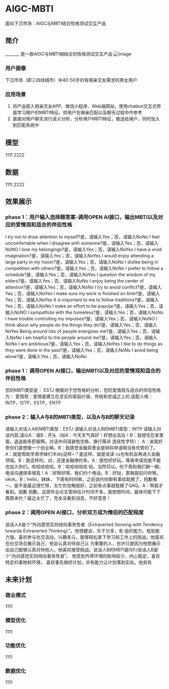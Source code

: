 # AIGC-MBTI
面向下沉市场：AIGC与MBTI结合性格测试交互产品

## 简介
_______ 是一款AIGC与MBTI相结合的性格测试交互产品
![image](https://github.com/Semi-Hacker/AIGC-MBTI/assets/138411034/91783d1f-346a-43d8-bae5-62d61b1c0dde)

### 用户画像
下沉市场（即三四线城市）中40-50岁的有相亲交友需求的男女用户
### 应用场景
1. 将产品嵌入相亲交友APP、微信小程序、Web端网站，使用chatbot交互式界面学习用户的MBTI特征，供用户在相亲匹配以及聊天过程中作参考
2. 直接对用户聊天进行语义分析，分析用户MBTI特征，推送给用户，同时加入到匹配系统中

## 模型
1111
2222


## 数据
1111
2222


## 效果展示
### phase 1：用户输入选择题答案-调用OPEN AI接口，输出MBTI以及对应的爱情观和适合的伴侣性格
I try not to draw attention to myself?是，请输入Yes；否，请输入NoNo
I feel uncomfortable when I disagree with someone?是，请输入Yes；否，请输入NoNO
I lose my belongings?是，请输入Yes；否，请输入NoYes
I have a vivid imagination?是，请输入Yes；否，请输入NoYes
I would enjoy attending a large party in my honor?是，请输入Yes；否，请输入NoNo
I dislike being in competition with others?是，请输入Yes；否，请输入NoNo
I prefer to follow a schedule?是，请输入Yes；否，请输入NoYes
I question the wisdom of my elders?是，请输入Yes；否，请输入NoNo
I enjoy being the center of attention?是，请输入Yes；否，请输入NoNo
I try to avoid conflict?是，请输入Yes；否，请输入NoYes
I make sure my work is finished on time?是，请输入Yes；否，请输入NoYes
It is important to me to follow traditions?是，请输入Yes；否，请输入NoNo
I make an effort to be popular?是，请输入Yes；否，请输入NoNO
I sympathize with the homeless?是，请输入Yes；否，请输入NoNo
I have trouble controlling my impulses?是，请输入Yes；否，请输入NoNO
I think about why people do the things they do?是，请输入Yes；否，请输入NoYes
Being around lots of people energizes me?是，请输入Yes；否，请输入NoNo
I am helpful to the people around me?是，请输入Yes；否，请输入NoNo
I am ambitious?是，请输入Yes；否，请输入NoYes
I like to do things as they were done in the past?是，请输入Yes；否，请输入NoNo
I avoid being alone?是，请输入Yes；否，请输入NoNo
### phase 1：调用OPEN AI接口，输出MBTI以及对应的爱情观和适合的伴侣性格
您的MBTI类型是： ESTJ
根据对于您性格的分析，您的爱情观与适合的伴侣性格为：
爱情观：爱情是建立在坚实的家庭价值、传统和忠诚之上的
适配人格：INTP，ISTP，ESTP，ENTP
### phase 2：输入A与B的MBTI类型，以及A与B的聊天记录
请输入对话人A的MBTI类型：ESTJ
请输入对话人B的MBTI类型：INTP
请输入对话内容,请以A：或B：开头（如A：今天天气真好！好想出去玩！B：我想宅在家里面，追追剧多舒服啊。对话中间请避免空格、换行等非
连续性字符）：
A：诶我好奇你们是想做一个创业嘛。B：我感觉金融背景会是转码申请相当有优势的了。A：就是帮助学弟学妹们半diy这样~？是这样。就是说读
cs也有机会再进入金融领域。B：是这样的。对，还是金融挣的多。A：感觉好好玩。等我申请完能不能也加入你们。哈哈哈哈哈。B：哈哈哈哈哈
哈。当然可以。你下周和我们聊一聊。电话沟通效率很高！A：好呀好呀。我们约个电话。B：好哒，那我提前问你呀。okok。B：hello，妹妹， 
下周有时间嘛，之前说约你聊有事给耽搁了，抱歉嗷～。是不是最近很忙呀，太忙你忽略就好，之前有点事就耽搁了QAQ。A：啊我才看到。抱歉 
抱歉。这周毕业论文答辩估计时间不多。我想想时间。最快可能下下周周末约？最近太忙了，完全没看到消息，不好意思！
### phase 2：调用OPEN AI接口，分析双方成为情侣的匹配程度
说话人A是个“外向感觉实则倾向事务性者（Extraverted Sensing with Tendency towards Extraverted Thinking）”。他很健谈，乐于分享，有
组织能力，规划能力强，喜欢参与社交活动，兴趣多元，能够轻松拿下学习和工作上的挑战。他喜欢在社交场合展示自己，他会认真对待自己认 
为重要的人，也许只是因为他想展示出自己能够认真对待他人。他喜欢接受挑战。说话人B的MBTI是ISFJ说话人B是个“内向感觉实则倾向事务性者”。
他受到外界环境的影响较少，内心稳定，喜欢特定的事物和环境， 
喜欢事先做好计划，并有能力让计划落到实处。他具有

## 未来计划
### 商业模式
1111

### 模型优化
1111

### 功能优化
1111

### 数据优化
1111
